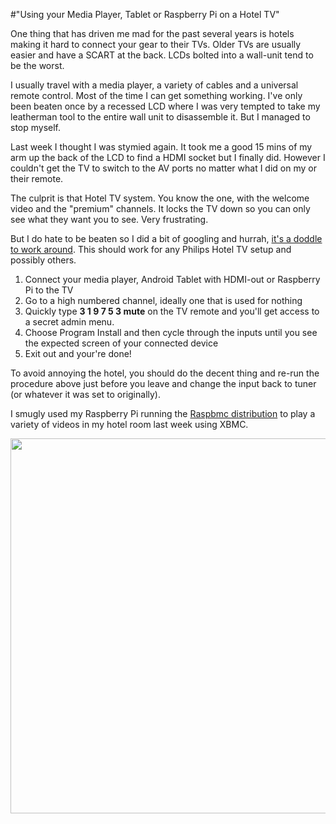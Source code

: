 #"Using your Media Player, Tablet or Raspberry Pi on a Hotel TV"

One thing that has driven me mad for the past several years is hotels making it hard to connect your gear to their TVs. Older TVs are usually easier and have a SCART at the back. LCDs bolted into a wall-unit tend to be the worst.

I usually travel with a media player, a variety of cables and a universal remote control. Most of the time I can get something working. I've only been beaten once by a recessed LCD where I was very tempted to take my leatherman tool to the entire wall unit to disassemble it. But I managed to stop myself.

Last week I thought I was stymied again. It took me a good 15 mins of my arm up the back of the LCD to find a HDMI socket but I finally did. However I couldn't get the TV to switch to the AV ports no matter what I did on my or their remote.

The culprit is that Hotel TV system. You know the one, with the welcome video and the "premium" channels. It locks the TV down so you can only see what they want you to see. Very frustrating.

But I do hate to be beaten so I did a bit of googling and hurrah, <a href="http://www.rownet.co.uk/hacking-philips-hotel-televisions/">it's a doddle to work around</a>. This should work for any Philips Hotel TV setup and possibly others.
<ol>
	<li>Connect your media player, Android Tablet with HDMI-out or Raspberry Pi to the TV</li>
	<li>Go to a high numbered channel, ideally one that is used for nothing</li>
	<li>Quickly type <strong>3 1 9 7 5 3 mute</strong> on the TV remote and you'll get access to a secret admin menu.</li>
	<li>Choose Program Install and then cycle through the inputs until you see the expected screen of your connected device</li>
	<li>Exit out and your're done!</li>
</ol>
To avoid annoying the hotel, you should do the decent thing and re-run the procedure above just before you leave and change the input back to tuner (or whatever it was set to originally).

I smugly used my Raspberry Pi running the <a href="http://www.raspbmc.com/">Raspbmc distribution</a> to play a variety of videos in my hotel room last week using XBMC.

<a href="http://conoroneill.net/wp-content/uploads/2012/07/2012-06-26-18.42.21.png"><img class="size-full wp-image-776 aligncenter" title="2012-06-26 18.42.21" src="http://conoroneill.net/wp-content/uploads/2012/07/2012-06-26-18.42.21.png" alt="" width="800" height="600" /></a>